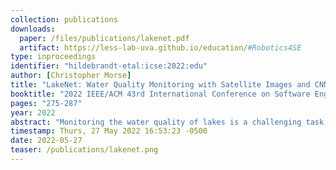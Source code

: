 ```yaml
---
collection: publications
downloads:
  paper: /files/publications/lakenet.pdf
  artifact: https://less-lab-uva.github.io/education/#Robotics4SE
type: inproceedings
identifier: "hildebrandt-etal:icse:2022:edu"
author: [Christopher Morse]
title: "LakeNet: Water Quality Monitoring with Satellite Images and CNNs"
booktitle: "2022 IEEE/ACM 43rd International Conference on Software Engineering (ICSE)"
pages: "275-287"
year: 2022
abstract: "Monitoring the water quality of lakes is a challenging task that can provide significant benefits and insights to environmental conservationists, policy-makers and educators alike. While current methods utilize in-situ measurements to project water quality parameters, such methods are expensive and time consuming. This project proposes a Convolutional Neural Network regressor to predict various water quality metrics from multi-spectral images. Testing results show that this method far outperforms conventional methods of remotely estimating these metrics. In addition, the project provides a new dataset of Minnesota lakes used to train, test, and evaluate this network."
timestamp: Thurs, 27 May 2022 16:53:23 -0500
date: 2022-05-27
teaser: /publications/lakenet.png
---
```

